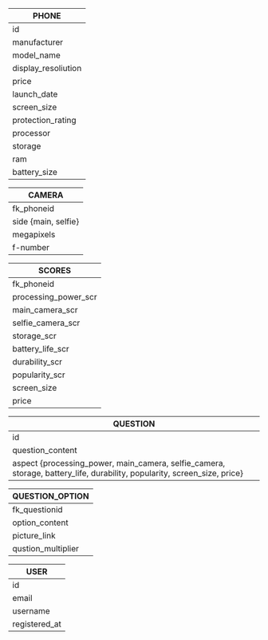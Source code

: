 PHONE|
-|
id|
manufacturer|
model_name|
display_resoliution|
price|
launch_date|
screen_size|
protection_rating|
processor|
storage|
ram|
battery_size|

CAMERA|
-|
fk_phoneid|
side {main, selfie}|
megapixels|
f-number|

SCORES|
-|
fk_phoneid|
processing_power_scr|
main_camera_scr|
selfie_camera_scr|
storage_scr|
battery_life_scr|
durability_scr|
popularity_scr|
screen_size|
price|

QUESTION|
-|
id|
question_content|
aspect {processing_power, main_camera, selfie_camera, storage, battery_life, durability, popularity, screen_size, price}|

QUESTION_OPTION|
-|
fk_questionid|
option_content|
picture_link|
qustion_multiplier|

USER|
-|
id|
email|
username|
registered_at|
